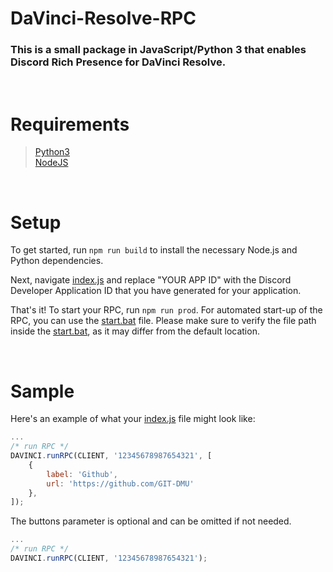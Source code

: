 # DaVinci-Resolve-RPC
### This is a small package in JavaScript/Python 3 that enables Discord Rich Presence for DaVinci Resolve.
<br>

# Requirements
>[Python3](https://www.python.org/downloads/) <br>
>[NodeJS](https://nodejs.org/de)

<br>

# Setup
To get started, run `npm run build` to install the necessary Node.js and Python dependencies.

Next, navigate [index.js](/src/index.js) and replace "YOUR APP ID" with the Discord Developer Application ID that you have generated for your application.

That's it! To start your RPC, run `npm run prod`. For automated start-up of the RPC, you can use the [start.bat](start.bat) file. Please make sure to verify the file path inside the [start.bat](start.bat), as it may differ from 
the default location.

<br>

# Sample
Here's an example of what your [index.js](/src/index.js) file might look like:
```javascript
...
/* run RPC */
DAVINCI.runRPC(CLIENT, '12345678987654321', [
    {
        label: 'Github',
        url: 'https://github.com/GIT-DMU'
    },
]);
```

The buttons parameter is optional and can be omitted if not needed.
```javascript
...
/* run RPC */
DAVINCI.runRPC(CLIENT, '12345678987654321');
```